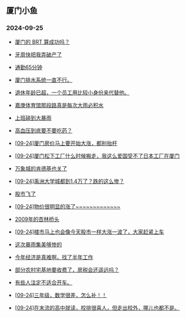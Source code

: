 ## 厦门小鱼 
### 2024-09-25

+ [厦门的 BRT 算成功吗？](http://bbs.xmfish.com/read-htm-tid-18246301.html)

+ [牙周快把我弄破产了](http://bbs.xmfish.com/read-htm-tid-18246277.html)

+ [通勤65分钟](http://bbs.xmfish.com/read-htm-tid-18246304.html)

+ [厦门排水系统一直不行。](http://bbs.xmfish.com/read-htm-tid-18246308.html)

+ [退休年龄已超，一个员工用比较小身份来代替他。](http://bbs.xmfish.com/read-htm-tid-18246278.html)

+ [嘉庚体育馆那段路真是每次大雨必积水](http://bbs.xmfish.com/read-htm-tid-18246380.html)

+ [上班碰到大暴雨](http://bbs.xmfish.com/read-htm-tid-18246296.html)

+ [高血压到底要不要吃药？](http://bbs.xmfish.com/read-htm-tid-18246343.html)

+ [[09-24]厦门房价马上要开始大涨，都别抬杆](http://bbs.xmfish.com/read-htm-tid-18246315.html)

+ [[09-24]厦门松下工厂什么时候搬走，我这么爱国受不了日本工厂在厦门](http://bbs.xmfish.com/read-htm-tid-18246330.html)

+ [万象城的肯德基也关了](http://bbs.xmfish.com/read-htm-tid-18246478.html)

+ [[09-24]禹洲大学城都到1.4万了？跌的这么惨？](http://bbs.xmfish.com/read-htm-tid-18246471.html)

+ [股市飞了](http://bbs.xmfish.com/read-htm-tid-18246392.html)

+ [[09-24]物价很明显的涨了~~~~~~~~~~~~~](http://bbs.xmfish.com/read-htm-tid-18246417.html)

+ [2009年的杏林桥头](http://bbs.xmfish.com/read-htm-tid-18246541.html)

+ [[09-24]楼市马上也会像今天股市一样大涨一波了，大家赶紧上车](http://bbs.xmfish.com/read-htm-tid-18246465.html)

+ [这次暴雨集美够惨的](http://bbs.xmfish.com/read-htm-tid-18246427.html)

+ [今年经济是真难啊，找了半年工作](http://bbs.xmfish.com/read-htm-tid-18246569.html)

+ [部分农村宅基地要收费了，房税会还遥远吗？](http://bbs.xmfish.com/read-htm-tid-18246484.html)

+ [有些人注定不适合开车。](http://bbs.xmfish.com/read-htm-tid-18246553.html)

+ [[09-24]三年级，数学很差，怎么补！！](http://bbs.xmfish.com/read-htm-tid-18246509.html)

+ [[09-24]在末流的高中就读，校排很喜人，但走出校外，哪儿也都不是。](http://bbs.xmfish.com/read-htm-tid-18246502.html)

